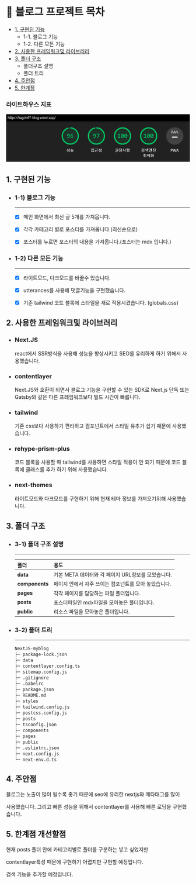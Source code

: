 # 👀 블로그 프로젝트 목차

- [1. 구현된 기능](#1-구현된-기능)
  - 1-1. 블로그 기능
  - 1-2. 다른 모든 기능
- [2. 사용한 프레임워크및 라이브러리](#2-사용한-프레임워크및-라이브러리)
- [3. 폴더 구조](#3-폴더-구조)
  - 폴더구조 설명
  - 폴더 트리
- [4. 주안점](#4-주안점)
- [5. 한계점](#5-한계점)

### 라이트하우스 지표

![성능표](<public/%EC%84%B1%EB%8A%A5%EC%A7%80%ED%91%9C(ligthHosue).PNG>)

## 1. 구현된 기능

- ### 1-1) 블로그 기능

  ***

  - [x] 메인 화면에서 최신 글 5개를 가져옵니다.

  - [x] 각각 카테고리 별로 포스터를 가져옵니다 (최신순으로)

  - [x] 포스터를 누르면 포스터의 내용을 가져옵니다.(포스터는 mdx 입니다.)

- ### 1-2) 다른 모든 기능

  ***

  - [x] 라이트모드, 다크모드를 바꿀수 있습니다.

  - [x] utterances를 사용해 댓글기능을 구현했습니다.

  - [x] 기존 tailwind 코드 블록에 스타일을 새로 적용시켰습니다. (globals.css)

## 2. 사용한 프레임워크및 라이브러리

- ### **Next.JS**

  react에서 SSR방식을 사용해 성능을 향상시키고 SEO를 유리하게 하기 위해서 사용했습니다.

- ### **contentlayer**

  Next.JS와 호환이 되면서 블로그 기능을 구현할 수 있는 SDK로 Next.js 단독 또는 Gatsby와 같은 다른 프레임워크보다 빌드 시간이 빠릅니다.

- ### **tailwind**

  기존 css보다 사용하기 편리하고 컴포넌트에서 스타일 유추가 쉽기 때문에 사용했습니다.

- ### **rehype-prism-plus**

  코드 블록을 사용할 때 tailwind를 사용하면 스타일 적용이 안 되기 때문에 코드 블록에 클래스를 추가 하기 위해 사용했습니다.

- ### **next-themes**

  라이트모드와 다크모드를 구현하기 위해 현재 테마 정보를 가져오기위해 사용했습니다.

## 3. 폴더 구조

- ### 3-1) 폴더 구조 설명

  ***

  | 폴더           | 용도                                                  |
  | -------------- | ----------------------------------------------------- |
  | **data**       | 기본 META 데이터와 각 페이지 URL정보를 모았습니다.    |
  | **components** | 페이지 안에서 자주 쓰이는 컴포넌트를 모아 놓았습니다. |
  | **pages**      | 각각 페이지를 담당하는 파일 폴더입니다.               |
  | **posts**      | 포스터파일인 mdx파일을 모아놓은 폴더입니다.           |
  | **public**     | 리소스 파일을 모아놓은 폴더입니다.                    |

- ### 3-2) 폴더 트리

  ***

  ```
  NextJS-myblog
  ├─ package-lock.json
  ├─ data
  ├─ contentlayer.config.ts
  ├─ sitemap.config.js
  ├─ .gitignore
  ├─ .babelrc
  ├─ package.json
  ├─ README.md
  ├─ styles
  ├─ tailwind.config.js
  ├─ postcss.config.js
  ├─ posts
  ├─ tsconfig.json
  ├─ components
  ├─ pages
  ├─ public
  ├─ .eslintrc.json
  ├─ next.config.js
  └─ next-env.d.ts

  ```

## 4. 주안점

블로그는 노출이 많이 될수록 좋기 때문에 seo에 유리한 nextjs와 메타태그를 많이

사용했습니다. 그리고 빠른 성능을 위해서 contentlayer를 사용해 빠른 로딩을 구현했습니다.

## 5. 한계점 개선할점

현재 posts 폴더 안에 카테고리별로 폴더를 구분하는 넣고 싶었지만

contentlayer특성 때문에 구현하기 어렵지만 구현할 예정입니다.

검색 기능을 추가할 예정입니다.
